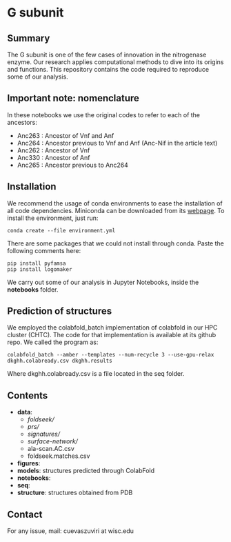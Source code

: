 # G subunit 

## Summary

The G subunit is one of the few cases of innovation in the nitrogenase
enzyme. Our research applies computational methods to dive into its origins
and functions. This repository contains the code required to reproduce
some of our analysis.

## Important note: nomenclature

In these notebooks we use the original codes to refer to each of the ancestors:

- Anc263 : Ancestor of Vnf and Anf
- Anc264 : Ancestor previous to Vnf and Anf (Anc-Nif in the article text)
- Anc262 : Ancestor of Vnf
- Anc330 : Ancestor of Anf
- Anc265 : Ancestor previous to Anc264


## Installation

We recommend the usage of conda environments to ease the installation
of all code dependencies. Miniconda can be downloaded from its [webpage]().
To install the environment, just run:

    conda create --file environment.yml

There are some packages that we could not install through conda. Paste the
following comments here:

    pip install pyfamsa
    pip install logomaker

We carry out some of our analysis in Jupyter Notebooks, inside the 
**notebooks** folder.

## Prediction of structures

We employed the colabfold_batch implementation of colabfold in our HPC cluster (CHTC). 
The code for that implementation is available at its github repo. We called the
program as:

    colabfold_batch --amber --templates --num-recycle 3 --use-gpu-relax dkghh.colabready.csv dkghh.results

Where dkghh.colabready.csv is a file located in the seq folder.


## Contents

- **data**:
    - *foldseek/*
    - *prs/*
    - *signatures/*
    - *surface-network/*
    - ala-scan.AC.csv
    - foldseek.matches.csv
- **figures**: 
- **models**: structures predicted through ColabFold
- **notebooks**: 
- **seq**:
- **structure**: structures obtained from PDB

## Contact

For any issue, mail: cuevaszuviri at wisc.edu

